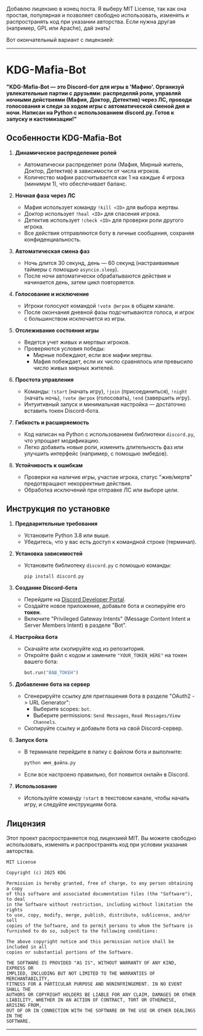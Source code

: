 Добавлю лицензию в конец поста. Я выберу MIT License, так как она простая, популярная и позволяет свободно использовать, изменять и распространять код при указании авторства. Если нужна другая (например, GPL или Apache), дай знать!

Вот окончательный вариант с лицензией:

---

# KDG-Mafia-Bot

**"KDG-Mafia-Bot — это Discord-бот для игры в 'Мафию'. Организуй увлекательные партии с друзьями: распределяй роли, управляй ночными действиями (Мафия, Доктор, Детектив) через ЛС, проводи голосования и следи за ходом игры с автоматической сменой дня и ночи. Написан на Python с использованием discord.py. Готов к запуску и кастомизации!"**

## Особенности KDG-Mafia-Bot

1. **Динамическое распределение ролей**  
   - Автоматически распределяет роли (Мафия, Мирный житель, Доктор, Детектив) в зависимости от числа игроков.  
   - Количество мафии рассчитывается как 1 на каждые 4 игрока (минимум 1), что обеспечивает баланс.

2. **Ночная фаза через ЛС**  
   - Мафия использует команду `!kill <ID>` для выбора жертвы.  
   - Доктор использует `!heal <ID>` для спасения игрока.  
   - Детектив использует `!check <ID>` для проверки роли другого игрока.  
   - Все действия отправляются боту в личные сообщения, сохраняя конфиденциальность.

3. **Автоматическая смена фаз**  
   - Ночь длится 30 секунд, день — 60 секунд (настраиваемые таймеры с помощью `asyncio.sleep`).  
   - После ночи автоматически обрабатываются действия и начинается день, затем цикл повторяется.

4. **Голосование и исключение**  
   - Игроки голосуют командой `!vote @игрок` в общем канале.  
   - После окончания дневной фазы подсчитываются голоса, и игрок с большинством исключается из игры.

5. **Отслеживание состояния игры**  
   - Ведется учет живых и мертвых игроков.  
   - Проверяются условия победы:  
     - Мирные побеждают, если все мафии мертвы.  
     - Мафия побеждает, если их число сравнялось или превысило число живых мирных жителей.

6. **Простота управления**  
   - Команды: `!start` (начать игру), `!join` (присоединиться), `!night` (начать ночь), `!vote @игрок` (голосовать), `!end` (завершить игру).  
   - Интуитивный запуск и минимальная настройка — достаточно вставить токен Discord-бота.

7. **Гибкость и расширяемость**  
   - Код написан на Python с использованием библиотеки `discord.py`, что упрощает модификацию.  
   - Легко добавить новые роли, изменить длительность фаз или улучшить интерфейс (например, с помощью эмбедов).

8. **Устойчивость к ошибкам**  
   - Проверки на наличие игры, участие игрока, статус "жив/мертв" предотвращают некорректные действия.  
   - Обработка исключений при отправке ЛС или выборе цели.

## Инструкция по установке

1. **Предварительные требования**  
   - Установите Python 3.8 или выше.  
   - Убедитесь, что у вас есть доступ к командной строке (терминал).

2. **Установка зависимостей**  
   - Установите библиотеку `discord.py` с помощью команды:  
     ```bash
     pip install discord.py
     ```

3. **Создание Discord-бота**  
   - Перейдите на [Discord Developer Portal](https://discord.com/developers/applications).  
   - Создайте новое приложение, добавьте бота и скопируйте его **токен**.  
   - Включите "Privileged Gateway Intents" (Message Content Intent и Server Members Intent) в разделе "Bot".

4. **Настройка бота**  
   - Скачайте или скопируйте код из репозитория.  
   - Откройте файл с кодом и замените `"YOUR_TOKEN_HERE"` на токен вашего бота:  
     ```python
     bot.run("ВАШ_ТОКЕН")
     ```

5. **Добавление бота на сервер**  
   - Сгенерируйте ссылку для приглашения бота в разделе "OAuth2 -> URL Generator":  
     - Выберите scopes: `bot`.  
     - Выберите permissions: `Send Messages`, `Read Messages/View Channels`.  
   - Скопируйте ссылку и добавьте бота на свой Discord-сервер.

6. **Запуск бота**  
   - В терминале перейдите в папку с файлом бота и выполните:  
     ```bash
     python имя_файла.py
     ```
   - Если все настроено правильно, бот появится онлайн в Discord.

7. **Использование**  
   - Используйте команду `!start` в текстовом канале, чтобы начать игру, и следуйте инструкциям бота.

## Лицензия

Этот проект распространяется под лицензией MIT. Вы можете свободно использовать, изменять и распространять код при условии указания авторства.

```
MIT License

Copyright (c) 2025 KDG

Permission is hereby granted, free of charge, to any person obtaining a copy
of this software and associated documentation files (the "Software"), to deal
in the Software without restriction, including without limitation the rights
to use, copy, modify, merge, publish, distribute, sublicense, and/or sell
copies of the Software, and to permit persons to whom the Software is
furnished to do so, subject to the following conditions:

The above copyright notice and this permission notice shall be included in all
copies or substantial portions of the Software.

THE SOFTWARE IS PROVIDED "AS IS", WITHOUT WARRANTY OF ANY KIND, EXPRESS OR
IMPLIED, INCLUDING BUT NOT LIMITED TO THE WARRANTIES OF MERCHANTABILITY,
FITNESS FOR A PARTICULAR PURPOSE AND NONINFRINGEMENT. IN NO EVENT SHALL THE
AUTHORS OR COPYRIGHT HOLDERS BE LIABLE FOR ANY CLAIM, DAMAGES OR OTHER
LIABILITY, WHETHER IN AN ACTION OF CONTRACT, TORT OR OTHERWISE, ARISING FROM,
OUT OF OR IN CONNECTION WITH THE SOFTWARE OR THE USE OR OTHER DEALINGS IN THE
SOFTWARE.
```

---
